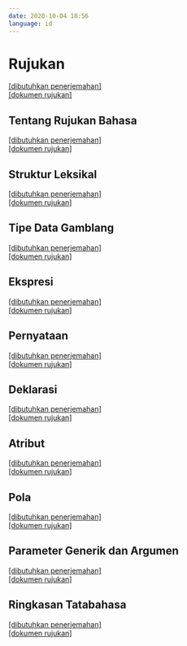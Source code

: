 ```yaml
---
date: 2020-10-04 18:56
language: id
---
```


#  Rujukan

[[dibutuhkan penerjemahan]](https://github.com/supercomputra/pedoman-dasar-bahasa-pemrograman-swift/issues/new)   
[[dokumen rujukan]](https://docs.swift.org/swift-book/ReferenceManual/AboutTheLanguageReference.html)

## Tentang Rujukan Bahasa

[[dibutuhkan penerjemahan]](https://github.com/supercomputra/pedoman-dasar-bahasa-pemrograman-swift/issues/new)   
[[dokumen rujukan]](https://docs.swift.org/swift-book/ReferenceManual/AboutTheLanguageReference.html)

## Struktur Leksikal

[[dibutuhkan penerjemahan]](https://github.com/supercomputra/pedoman-dasar-bahasa-pemrograman-swift/issues/new)   
[[dokumen rujukan]](https://docs.swift.org/swift-book/ReferenceManual/LexicalStructure.html)

## Tipe Data Gamblang

[[dibutuhkan penerjemahan]](https://github.com/supercomputra/pedoman-dasar-bahasa-pemrograman-swift/issues/new)   
[[dokumen rujukan]](https://docs.swift.org/swift-book/ReferenceManual/Types.html)

## Ekspresi

[[dibutuhkan penerjemahan]](https://github.com/supercomputra/pedoman-dasar-bahasa-pemrograman-swift/issues/new)   
[[dokumen rujukan]](https://docs.swift.org/swift-book/ReferenceManual/Expressions.html)

## Pernyataan

[[dibutuhkan penerjemahan]](https://github.com/supercomputra/pedoman-dasar-bahasa-pemrograman-swift/issues/new)   
[[dokumen rujukan]](https://docs.swift.org/swift-book/ReferenceManual/Statements.html)

## Deklarasi

[[dibutuhkan penerjemahan]](https://github.com/supercomputra/pedoman-dasar-bahasa-pemrograman-swift/issues/new)   
[[dokumen rujukan]](https://docs.swift.org/swift-book/ReferenceManual/Declarations.html)

## Atribut

[[dibutuhkan penerjemahan]](https://github.com/supercomputra/pedoman-dasar-bahasa-pemrograman-swift/issues/new)   
[[dokumen rujukan]](https://docs.swift.org/swift-book/ReferenceManual/Attributes.html)

## Pola

[[dibutuhkan penerjemahan]](https://github.com/supercomputra/pedoman-dasar-bahasa-pemrograman-swift/issues/new)   
[[dokumen rujukan]](https://docs.swift.org/swift-book/ReferenceManual/Patterns.html)

## Parameter Generik dan Argumen

[[dibutuhkan penerjemahan]](https://github.com/supercomputra/pedoman-dasar-bahasa-pemrograman-swift/issues/new)   
[[dokumen rujukan]](https://docs.swift.org/swift-book/ReferenceManual/GenericParametersAndArguments.html)

## Ringkasan Tatabahasa

[[dibutuhkan penerjemahan]](https://github.com/supercomputra/pedoman-dasar-bahasa-pemrograman-swift/issues/new)   
[[dokumen rujukan]](https://docs.swift.org/swift-book/ReferenceManual/zzSummaryOfTheGrammar.html)
